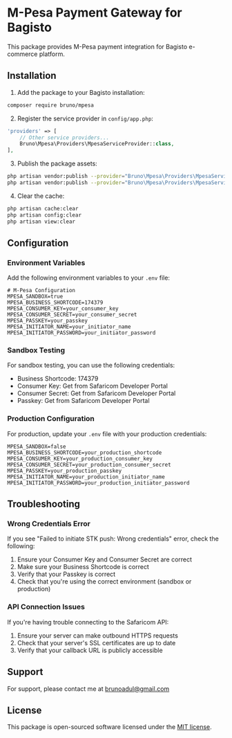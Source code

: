 # M-Pesa Payment Gateway for Bagisto

This package provides M-Pesa payment integration for Bagisto e-commerce platform.

## Installation

1. Add the package to your Bagisto installation:

```bash
composer require bruno/mpesa
```

2. Register the service provider in `config/app.php`:

```php
'providers' => [
    // Other service providers...
    Bruno\Mpesa\Providers\MpesaServiceProvider::class,
],
```

3. Publish the package assets:

```bash
php artisan vendor:publish --provider="Bruno\Mpesa\Providers\MpesaServiceProvider" --tag=mpesa-assets
php artisan vendor:publish --provider="Bruno\Mpesa\Providers\MpesaServiceProvider" --tag=mpesa-config
```

4. Clear the cache:

```bash
php artisan cache:clear
php artisan config:clear
php artisan view:clear
```

## Configuration

### Environment Variables

Add the following environment variables to your `.env` file:

```
# M-Pesa Configuration
MPESA_SANDBOX=true
MPESA_BUSINESS_SHORTCODE=174379
MPESA_CONSUMER_KEY=your_consumer_key
MPESA_CONSUMER_SECRET=your_consumer_secret
MPESA_PASSKEY=your_passkey
MPESA_INITIATOR_NAME=your_initiator_name
MPESA_INITIATOR_PASSWORD=your_initiator_password
```

### Sandbox Testing

For sandbox testing, you can use the following credentials:

- Business Shortcode: 174379
- Consumer Key: Get from Safaricom Developer Portal
- Consumer Secret: Get from Safaricom Developer Portal
- Passkey: Get from Safaricom Developer Portal

### Production Configuration

For production, update your `.env` file with your production credentials:

```
MPESA_SANDBOX=false
MPESA_BUSINESS_SHORTCODE=your_production_shortcode
MPESA_CONSUMER_KEY=your_production_consumer_key
MPESA_CONSUMER_SECRET=your_production_consumer_secret
MPESA_PASSKEY=your_production_passkey
MPESA_INITIATOR_NAME=your_production_initiator_name
MPESA_INITIATOR_PASSWORD=your_production_initiator_password
```

## Troubleshooting

### Wrong Credentials Error

If you see "Failed to initiate STK push: Wrong credentials" error, check the following:

1. Ensure your Consumer Key and Consumer Secret are correct
2. Make sure your Business Shortcode is correct
3. Verify that your Passkey is correct
4. Check that you're using the correct environment (sandbox or production)

### API Connection Issues

If you're having trouble connecting to the Safaricom API:

1. Ensure your server can make outbound HTTPS requests
2. Check that your server's SSL certificates are up to date
3. Verify that your callback URL is publicly accessible

## Support

For support, please contact me at brunoadul@gmail.com

## License

This package is open-sourced software licensed under the [MIT license](https://opensource.org/licenses/MIT).